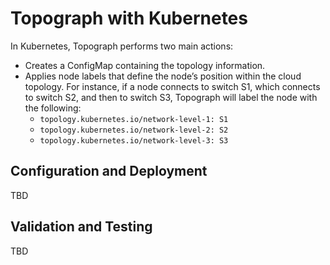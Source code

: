 # Topograph with Kubernetes

In Kubernetes, Topograph performs two main actions:

- Creates a ConfigMap containing the topology information.
- Applies node labels that define the node’s position within the cloud topology. For instance, if a node connects to switch S1, which connects to switch S2, and then to switch S3, Topograph will label the node with the following:
  - `topology.kubernetes.io/network-level-1: S1`
  - `topology.kubernetes.io/network-level-2: S2`
  - `topology.kubernetes.io/network-level-3: S3`

## Configuration and Deployment
TBD

## Validation and Testing
TBD
